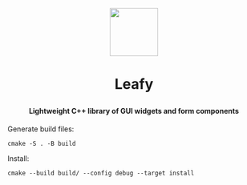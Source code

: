 <p align="center">
  <img src="https://github.com/austinmhorn/leafy/blob/c7fa2f7787ac028775d6a416f2514d8458fdee73/resources/images/icon.png" width="96px" height="96px"> 
</p>

<h1>
   <p align="center">
     Leafy<br>
   </p>
</h1>

<h4>
  <p align="center">
    Lightweight C++ library of GUI widgets and form components
  </p>
</h4>

Generate build files:
  
    cmake -S . -B build

Install:
    
    cmake --build build/ --config debug --target install


